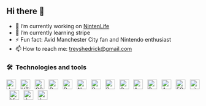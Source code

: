 ## Hi there 👋

- 🔭 I’m currently working on [NintenLife](https://github.com/treyshedrick/nintenlife)
- 🌱 I’m currently learning stripe
- ⚡ Fun fact: Avid Manchester City fan and Nintendo enthusiast
- 📫 How to reach me: treyshedrick@gmail.com

### 🛠  Technologies and tools

<div>
  <img src="https://img.shields.io/badge/JavaScript-282C34?logo=javascript&logoColor=F7DF1E" alt="JavaScript logo" title="JavaScript" height="25" />
  &nbsp;
  <img src="https://img.shields.io/badge/HTML5-282C34?logo=html5&logoColor=E34F26" alt="HTML5 logo" title="HTML5" height="25" />
  &nbsp;
  <img src="https://img.shields.io/badge/CSS3-282C34?logo=css3&logoColor=1572B6" alt="CSS3 logo" title="CSS3" height="25" />
  &nbsp;
  <img src="https://img.shields.io/badge/React-282C34?logo=react&logoColor=61DAFB" alt="React logo" title="React" height="25" />
  &nbsp;
  <img src="https://img.shields.io/badge/React Native-282C34?logo=react&logoColor=61DAFB" alt="React Native logo" title="React Native" height="25" />
  &nbsp;
  <img src="https://img.shields.io/badge/Node.js-282C34?logo=node.js&logoColor=339933" alt="Node.js logo" title="Node.js" height="25" />
  &nbsp;
  <img src="https://img.shields.io/badge/Redux-282C34?logo=redux&logoColor=764ABC" alt="Redux logo" title="Redux" height="25" />
  &nbsp;
  <img src="https://img.shields.io/badge/React_Router-282C34?logo=react-router&logoColor=CA4245" alt="React Router logo" title="React Router" height="25" />
  &nbsp;
  <img src="https://img.shields.io/badge/GraphQL-282C34?logo=graphql&logoColor=E10098" alt="GraphQL logo" title="GraphQL" height="25" />
  &nbsp;
  <img src="https://img.shields.io/badge/Apollo_Client-282C34?logo=apollographql&logoColor=311C87" alt="Apollo logo" title="Apollo Graphql" height="25" />
  &nbsp;
  <img src="https://img.shields.io/badge/PostgreSQL-282C34?logo=postgresql&logoColor=316192" alt="Postgres logo" title="Postgres" height="25" />
  &nbsp;
  <img src="https://img.shields.io/badge/Amazon_AWS-282C34?logo=amazon-aws&logoColor=FF9900" alt="Aws logo" title="Aws" height="25" />
  &nbsp;
  <img src="https://img.shields.io/badge/ESLint-282C34?logo=eslint&logoColor=4B32C3" alt="ESLint logo" title="ESLint" height="25" />
  &nbsp;
  <img src="https://img.shields.io/badge/git-282C34?logo=git&logoColor=F05032" alt="git logo" title="git" height="25" />
  &nbsp;
  <img src="https://img.shields.io/badge/VS%20Code-282C34?logo=visual-studio-code&logoColor=007ACC" alt="Visual Studio Code logo" title="Visual Studio Code" height="25" />
  &nbsp;
  <img src="https://img.shields.io/badge/Jest-282C34?logo=jest&logoColor=C21325" alt="Jest logo" title="Jest" height="25" />
  &nbsp;
  <img src="https://img.shields.io/badge/React_Testing_Libary-282C34?logo=testinglibrary&logoColor=E33332" alt="Jest logo" title="Jest" height="25" />
  &nbsp;
</div>

